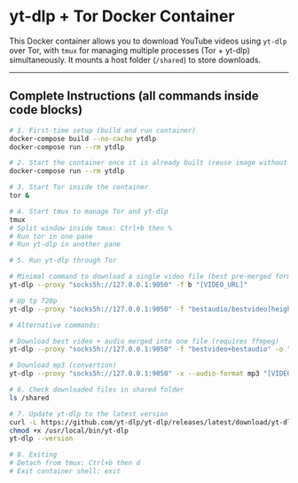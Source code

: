 # yt-dlp + Tor Docker Container

This Docker container allows you to download YouTube videos using `yt-dlp` over Tor, with `tmux` for managing multiple processes (Tor + yt-dlp) simultaneously.
It mounts a host folder (`/shared`) to store downloads.

---

## Complete Instructions (all commands inside code blocks)

```bash
# 1. First-time setup (build and run container)
docker-compose build --no-cache ytdlp
docker-compose run --rm ytdlp

# 2. Start the container once it is already built (reuse image without rebuilding)
docker-compose run --rm ytdlp

# 3. Start Tor inside the container
tor &

# 4. Start tmux to manage Tor and yt-dlp
tmux
# Split window inside tmux: Ctrl+b then %
# Run tor in one pane
# Run yt-dlp in another pane

# 5. Run yt-dlp through Tor

# Minimal command to download a single video file (best pre-merged format, no warning)
yt-dlp --proxy "socks5h://127.0.0.1:9050" -f b "[VIDEO_URL]"

# Up tp 720p
yt-dlp --proxy "socks5h://127.0.0.1:9050" -f "bestaudio/bestvideo[height<=720]" "[VIDEO_URL]"

# Alternative commands:

# Download best video + audio merged into one file (requires ffmpeg)
yt-dlp --proxy "socks5h://127.0.0.1:9050" -f "bestvideo+bestaudio" -o "%(title)s.%(ext)s" "[VIDEO_URL]"

# Download mp3 (convertion)
yt-dlp --proxy "socks5h://127.0.0.1:9050" -x --audio-format mp3 "[VIDEO_URL]"

# 6. Check downloaded files in shared folder
ls /shared

# 7. Update yt-dlp to the latest version
curl -L https://github.com/yt-dlp/yt-dlp/releases/latest/download/yt-dlp -o /usr/local/bin/yt-dlp
chmod +x /usr/local/bin/yt-dlp
yt-dlp --version

# 8. Exiting
# Detach from tmux: Ctrl+b then d
# Exit container shell: exit
```
